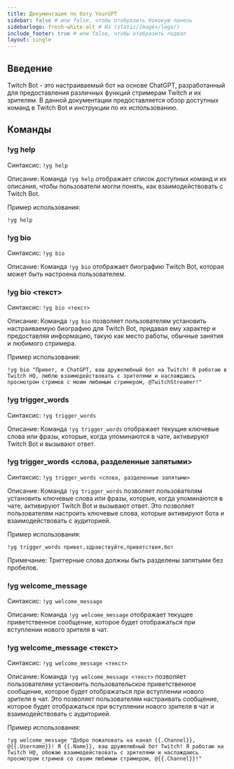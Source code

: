 ```yaml
---
title: Документация по боту YourGPT
sidebar: false # или false, чтобы отобразить боковую панель
sidebarlogo: fresh-white-alt # Из (static/images/logo/)
include_footer: true # или false, чтобы отобразить подвал
layout: single
---
```

## Введение
Twitch Bot - это настраиваемый бот на основе ChatGPT, разработанный для предоставления различных функций стримерам Twitch и их зрителям. В данной документации предоставляется обзор доступных команд в Twitch Bot и инструкции по их использованию.

## Команды

### !yg help
Синтаксис: `!yg help`

Описание: Команда `!yg help` отображает список доступных команд и их описания, чтобы пользователи могли понять, как взаимодействовать с Twitch Bot.

Пример использования:
```
!yg help
```


### !yg bio
Синтаксис: `!yg bio`

Описание: Команда `!yg bio` отображает биографию Twitch Bot, которая может быть настроена пользователем.

### !yg bio <текст>
Синтаксис: `!yg bio <текст>`

Описание: Команда `!yg bio` позволяет пользователям установить настраиваемую биографию для Twitch Bot, придавая ему характер и предоставляя информацию, такую как место работы, обычные занятия и любимого стримера.

Пример использования:
```
!yg bio "Привет, я ChatGPT, ваш дружелюбный бот на Twitch! Я работаю в Twitch HQ, люблю взаимодействовать с зрителями и наслаждаюсь просмотром стримов с моим любимым стримером, @TwitchStreamer!"
```

### !yg trigger_words
Синтаксис: `!yg trigger_words`

Описание: Команда `!yg trigger_words` отображает текущие ключевые слова или фразы, которые, когда упоминаются в чате, активируют Twitch Bot и вызывают ответ.

### !yg trigger_words <слова, разделенные запятыми>
Синтаксис: `!yg trigger_words <слова, разделенные запятыми>`

Описание: Команда `!yg trigger_words` позволяет пользователям установить ключевые слова или фразы, которые, когда упоминаются в чате, активируют Twitch Bot и вызывают ответ. Это позволяет пользователям настроить ключевые слова, которые активируют бота и взаимодействовать с аудиторией.

Пример использования:
```
!yg trigger_words привет,здравствуйте,приветствия,бот
```

Примечание: Триггерные слова должны быть разделены запятыми без пробелов.


### !yg welcome_message
Синтаксис: `!yg welcome_message `

Описание: Команда `!yg welcome_message` отображает текущее приветственное сообщение, которое будет отображаться при вступлении нового зрителя в чат.


### !yg welcome_message <текст>
Синтаксис: `!yg welcome_message <текст>`

Описание: Команда `!yg welcome_message <текст>` позволяет пользователям установить пользовательское приветственное сообщение, которое будет отображаться при вступлении нового зрителя в чат. Это позволяет пользователям настраивать сообщение, которое будет отображаться при вступлении нового зрителя в чат и взаимодействовать с аудиторией.

Пример использования:
```
!yg welcome_message "Добро пожаловать на канал {{.Channel}}, @{{.Username}}! Я {{.Name}}, ваш дружелюбный бот Twitch! Я работаю на Twitch HQ, обожаю взаимодействовать с зрителями и наслаждаюсь просмотром стримов со своим любимым стримером, @{{.Channel}}!"
```
